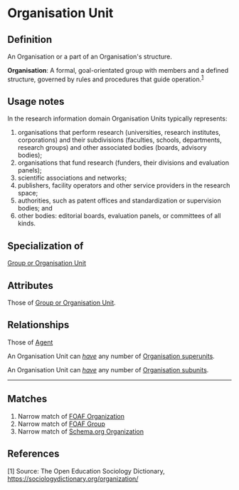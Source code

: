 # Organisation Unit

## Definition
An Organisation or a part of an Organisation's structure.

**Organisation**: A formal, goal-orientated group with members and a defined structure, governed by rules and procedures that guide operation.<sup>[1](#fn1)</sup> 

## Usage notes
In the research information domain Organisation Units typically represents:
1. organisations that perform research (universities, research institutes, corporations) and their subdivisions (faculties, schools, departments, research groups) and other associated bodies (boards, advisory bodies);
2. organisations that fund research (funders, their divisions and evaluation panels);
3. scientific associations and networks;
4. publishers, facility operators and other service providers in the research space;
5. authorities, such as patent offices and standardization or supervision bodies; and
6. other bodies: editorial boards, evaluation panels, or committees of all kinds.

## Specialization of
[Group or Organisation Unit](../entities/Group_or_Organisation_Unit.md)

## Attributes

Those of [Group or Organisation Unit](../entities/Group_or_Organisation_Unit.md).

## Relationships

Those of [Agent](../entities/Agent.md#relationships)

<a name="rel__has-superunit">An Organisation Unit can *[have](../entities/Organisation_Unit.md#user-content-rel__has-subunit)* any number of [Organisation superunits](../entities/Organisation_Unit.md).</a>

<a name="rel__has-subunit">An Organisation Unit can *[have](../entities/Organisation_Unit.md#user-content-rel__has-superunit)* any number of [Organisation subunits](../entities/Organisation_Unit.md).</a>

---
## Matches
1. Narrow match of [FOAF Organization](http://xmlns.com/foaf/spec/#term_Organization) 
2. Narrow match of [FOAF Group](http://xmlns.com/foaf/spec/#term_Group) 
3. Narrow match of [Schema.org Organization](https://schema.org/Organization)

## References

<a name="fn1">\[1\]</a> Source: The Open Education Sociology Dictionary, https://sociologydictionary.org/organization/
